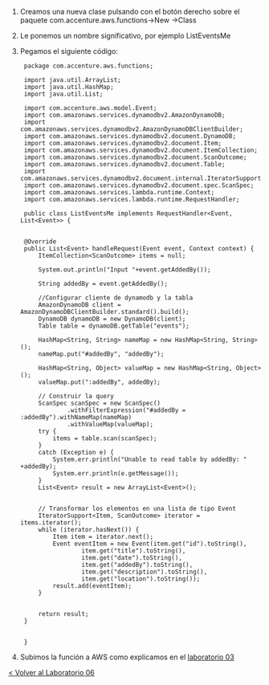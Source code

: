 
1. Creamos una nueva clase pulsando con el botón derecho sobre el paquete com.accenture.aws.functions->New ->Class
2. Le ponemos un nombre significativo, por ejemplo ListEventsMe
3. Pegamos el siguiente código:

	 

		package com.accenture.aws.functions;

		import java.util.ArrayList;
		import java.util.HashMap;
		import java.util.List;
		
		import com.accenture.aws.model.Event;
		import com.amazonaws.services.dynamodbv2.AmazonDynamoDB;
		import com.amazonaws.services.dynamodbv2.AmazonDynamoDBClientBuilder;
		import com.amazonaws.services.dynamodbv2.document.DynamoDB;
		import com.amazonaws.services.dynamodbv2.document.Item;
		import com.amazonaws.services.dynamodbv2.document.ItemCollection;
		import com.amazonaws.services.dynamodbv2.document.ScanOutcome;
		import com.amazonaws.services.dynamodbv2.document.Table;
		import com.amazonaws.services.dynamodbv2.document.internal.IteratorSupport;
		import com.amazonaws.services.dynamodbv2.document.spec.ScanSpec;
		import com.amazonaws.services.lambda.runtime.Context;
		import com.amazonaws.services.lambda.runtime.RequestHandler;
		
		public class ListEventsMe implements RequestHandler<Event, List<Event>> {


		@Override
		public List<Event> handleRequest(Event event, Context context) {
			ItemCollection<ScanOutcome> items = null;
			
			System.out.println("Input "+event.getAddedBy());
	
			String addedBy = event.getAddedBy();
			
			//Configurar cliente de dynamodb y la tabla
			AmazonDynamoDB client = AmazonDynamoDBClientBuilder.standard().build();		
			DynamoDB dynamoDB = new DynamoDB(client);
		    Table table = dynamoDB.getTable("events");
	
		    HashMap<String, String> nameMap = new HashMap<String, String>();
	        nameMap.put("#addedBy", "addedBy");
	
	        HashMap<String, Object> valueMap = new HashMap<String, Object>();
	        valueMap.put(":addedBy", addedBy);
	
	        // Construir la query
	        ScanSpec scanSpec = new ScanSpec()
	                .withFilterExpression("#addedBy = :addedBy").withNameMap(nameMap)
	                .withValueMap(valueMap);
		    try {	       
				items = table.scan(scanSpec);	       
		    }
		    catch (Exception e) {
		        System.err.println("Unable to read table by addedBy: " +addedBy);
		        System.err.println(e.getMessage());
		    }
		    List<Event> result = new ArrayList<Event>();
		    
		    
		    // Transformar los elementos en una lista de tipo Event
		    IteratorSupport<Item, ScanOutcome> iterator = items.iterator();
	        while (iterator.hasNext()) {
	            Item item = iterator.next();
	            Event eventItem = new Event(item.get("id").toString(),
		    			item.get("title").toString(), 
		    			item.get("date").toString(), 
		    			item.get("addedBy").toString(), 
		    			item.get("description").toString(), 
		    			item.get("location").toString());
		    	result.add(eventItem);
	        }
		    
		   
		    return result;
		}
	
	
		}




5. Subimos la función a AWS como explicamos en el [laboratorio 03](../EventsList#subir-la-funci%C3%B3n-a-aws)



[< Volver al Laboratorio 06 ](../lab-06#crear-endpoint-1) 